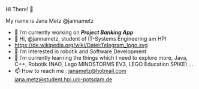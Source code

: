 
Hi There! 👋

My name is Jana Metz @jannametz

- 🔭 I’m currently working on ***Project Banking App***
- 👋 Hi, @jannametz, student of IT-Systems Engineering am HPI
- https://de.wikipedia.org/wiki/Datei:Telegram_logo.svg 
- 👀 I’m interested in robotik and Software Development
- 🌱 I’m currently learning the things which I need to explore more, Java, C++, Robotik (NAO, Lego MINDSTORMS EV3, LEGO Education SPIKE) ...
- 📫 How to reach me : janametz@hotmail.com
                       jana.metz@student.hpi.uni-potsdam.de
